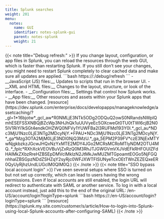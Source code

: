 ```yaml
---
title: Splunk searches
weight: 201
menu:
  notes:
    name: GUI
    identifier: notes-splunk-gui
    parent: notes-splunk
    weight: 21
---
```

<div style="display: block; width: 100%; max-width: none;">
{{< note title="Debug refresh:" >}}
If you change layout, configuration, or app files in Splunk, you can reload the resources through the web GUI, which is faster than restarting Splunk. 
If you still don’t see your changes, you might need to restart Splunk completely to clear cached data and make sure all updates are applied.
```bash
https://<host>:<port>/debug/refresh
```
- __JavaScript (JS) files:__ Updates to scripts that run in the browser UI.
- __XML and HTML files:__ Changes to the layout, structure, or look of the interface.
- __Configuration files:__ Settings that control how Splunk works.
- __App files:__ Other resources and assets within your Splunk apps that have been changed.  
[resource](https://dev.splunk.com/enterprise/docs/developapps/manageknowledge/assetcaching/?_gl=1*16bjotw*_gcl_aw*R0NMLjE3NTk5ODg2ODQuQ2owS0NRandsNWpIQmhESEFSSXNBQjBZcWp3NHJhQk1uUUVyeEc5OXcweGt0TU0tTWl6cjB2N05lV1RiYi1kSGt4endkOHZWQ0NFVy1YUWFBa2l3RUFMd193Y0I.*_gcl_au*NDc3MjU1Nzc0LjE3NTg2MDcyNjY.*FPAU*NDc3MjU1Nzc0LjE3NTg2MDcyNjY.*_ga*Mzg3OTA2MjM0LjE3NDI0NjQ3MzU.*_ga_5EPM2P39FV*czE3NjExMTYwNjgkbzkzJGcwJHQxNzYxMTE2MDY4JGo2MCRsMCRoMTIyNDM2OTU4MQ..*_fplc*RXhXckVEOVBuVjZxRzQ0M3RhJTJGWGVmVXJVdEFkRHFOUlZFdHAlMkZXbzRreHZBSEpDMVclMkIzN2JtMkJwMUZMTGpoamtEOGo5NjFGQnhhalZBSGpzNDdZSHZqY2syRjc0WFJXWTFISUNyeTcxOEtTWnZEZEQxeER0QyUyRjhzUndLUGclM0QlM0Q.)
{{< /note >}}
{{< note title="SSO bypass local account login" >}}
I’ve seen several setups where SSO is turned on but not set up correctly, which can lead to users having the wrong permissions. Even if local accounts are still enabled, the login URL will redirect to authenticate with SAML or another service. To log in with a local account instead, just add this to the end of the original URL: /en-US/account/login?loginType=splunk
```bash
https://<host>:<port>/en-US/account/login?loginType=splunk
```  
[resource](https://splunk.my.site.com/customer/s/article/How-to-login-into-Splunk-using-local-Splunk-accounts-after-configuring-SAML)
{{< /note >}}
</div>